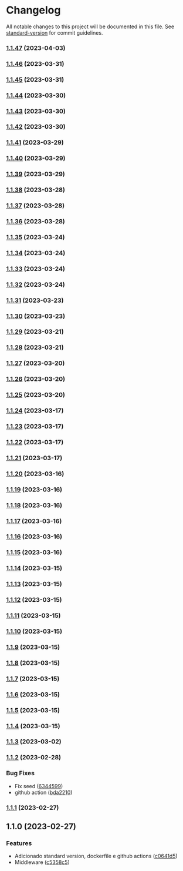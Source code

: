 # Changelog

All notable changes to this project will be documented in this file. See [standard-version](https://github.com/conventional-changelog/standard-version) for commit guidelines.

### [1.1.47](https://github.com/brunofa23/digi3web2/compare/v1.1.46...v1.1.47) (2023-04-03)

### [1.1.46](https://github.com/brunofa23/digi3web2/compare/v1.1.45...v1.1.46) (2023-03-31)

### [1.1.45](https://github.com/brunofa23/digi3web2/compare/v1.1.44...v1.1.45) (2023-03-31)

### [1.1.44](https://github.com/brunofa23/digi3web2/compare/v1.1.43...v1.1.44) (2023-03-30)

### [1.1.43](https://github.com/brunofa23/digi3web2/compare/v1.1.42...v1.1.43) (2023-03-30)

### [1.1.42](https://github.com/brunofa23/digi3web2/compare/v1.1.41...v1.1.42) (2023-03-30)

### [1.1.41](https://github.com/brunofa23/digi3web2/compare/v1.1.40...v1.1.41) (2023-03-29)

### [1.1.40](https://github.com/brunofa23/digi3web2/compare/v1.1.39...v1.1.40) (2023-03-29)

### [1.1.39](https://github.com/brunofa23/digi3web2/compare/v1.1.38...v1.1.39) (2023-03-29)

### [1.1.38](https://github.com/brunofa23/digi3web2/compare/v1.1.37...v1.1.38) (2023-03-28)

### [1.1.37](https://github.com/brunofa23/digi3web2/compare/v1.1.36...v1.1.37) (2023-03-28)

### [1.1.36](https://github.com/brunofa23/digi3web2/compare/v1.1.35...v1.1.36) (2023-03-28)

### [1.1.35](https://github.com/brunofa23/digi3web2/compare/v1.1.34...v1.1.35) (2023-03-24)

### [1.1.34](https://github.com/brunofa23/digi3web2/compare/v1.1.33...v1.1.34) (2023-03-24)

### [1.1.33](https://github.com/brunofa23/digi3web2/compare/v1.1.32...v1.1.33) (2023-03-24)

### [1.1.32](https://github.com/brunofa23/digi3web2/compare/v1.1.31...v1.1.32) (2023-03-24)

### [1.1.31](https://github.com/brunofa23/digi3web2/compare/v1.1.30...v1.1.31) (2023-03-23)

### [1.1.30](https://github.com/brunofa23/digi3web2/compare/v1.1.29...v1.1.30) (2023-03-23)

### [1.1.29](https://github.com/brunofa23/digi3web2/compare/v1.1.28...v1.1.29) (2023-03-21)

### [1.1.28](https://github.com/brunofa23/digi3web2/compare/v1.1.27...v1.1.28) (2023-03-21)

### [1.1.27](https://github.com/brunofa23/digi3web2/compare/v1.1.26...v1.1.27) (2023-03-20)

### [1.1.26](https://github.com/brunofa23/digi3web2/compare/v1.1.25...v1.1.26) (2023-03-20)

### [1.1.25](https://github.com/brunofa23/digi3web2/compare/v1.1.24...v1.1.25) (2023-03-20)

### [1.1.24](https://github.com/brunofa23/digi3web2/compare/v1.1.23...v1.1.24) (2023-03-17)

### [1.1.23](https://github.com/brunofa23/digi3web2/compare/v1.1.22...v1.1.23) (2023-03-17)

### [1.1.22](https://github.com/brunofa23/digi3web2/compare/v1.1.21...v1.1.22) (2023-03-17)

### [1.1.21](https://github.com/brunofa23/digi3web2/compare/v1.1.20...v1.1.21) (2023-03-17)

### [1.1.20](https://github.com/brunofa23/digi3web2/compare/v1.1.19...v1.1.20) (2023-03-16)

### [1.1.19](https://github.com/brunofa23/digi3web2/compare/v1.1.18...v1.1.19) (2023-03-16)

### [1.1.18](https://github.com/brunofa23/digi3web2/compare/v1.1.17...v1.1.18) (2023-03-16)

### [1.1.17](https://github.com/brunofa23/digi3web2/compare/v1.1.16...v1.1.17) (2023-03-16)

### [1.1.16](https://github.com/brunofa23/digi3web2/compare/v1.1.15...v1.1.16) (2023-03-16)

### [1.1.15](https://github.com/brunofa23/digi3web2/compare/v1.1.14...v1.1.15) (2023-03-16)

### [1.1.14](https://github.com/brunofa23/digi3web2/compare/v1.1.13...v1.1.14) (2023-03-15)

### [1.1.13](https://github.com/brunofa23/digi3web2/compare/v1.1.12...v1.1.13) (2023-03-15)

### [1.1.12](https://github.com/brunofa23/digi3web2/compare/v1.1.11...v1.1.12) (2023-03-15)

### [1.1.11](https://github.com/brunofa23/digi3web2/compare/v1.1.10...v1.1.11) (2023-03-15)

### [1.1.10](https://github.com/brunofa23/digi3web2/compare/v1.1.9...v1.1.10) (2023-03-15)

### [1.1.9](https://github.com/brunofa23/digi3web2/compare/v1.1.8...v1.1.9) (2023-03-15)

### [1.1.8](https://github.com/brunofa23/digi3web2/compare/v1.1.7...v1.1.8) (2023-03-15)

### [1.1.7](https://github.com/brunofa23/digi3web2/compare/v1.1.6...v1.1.7) (2023-03-15)

### [1.1.6](https://github.com/brunofa23/digi3web2/compare/v1.1.5...v1.1.6) (2023-03-15)

### [1.1.5](https://github.com/brunofa23/digi3web2/compare/v1.1.4...v1.1.5) (2023-03-15)

### [1.1.4](https://github.com/brunofa23/digi3web2/compare/v1.1.3...v1.1.4) (2023-03-15)

### [1.1.3](https://github.com/brunofa23/digi3web2/compare/v1.1.2...v1.1.3) (2023-03-02)

### [1.1.2](https://github.com/brunofa23/digi3web2/compare/v1.1.1...v1.1.2) (2023-02-28)


### Bug Fixes

* Fix seed ([6344599](https://github.com/brunofa23/digi3web2/commit/6344599de2ecf16f9b7bd97f21b32e3129fcd915))
* github action ([bda2210](https://github.com/brunofa23/digi3web2/commit/bda22107c7556ce48bca4d4df840ef0d763b56f8))

### [1.1.1](https://github.com/brunofa23/digi3web2/compare/v1.1.0...v1.1.1) (2023-02-27)

## 1.1.0 (2023-02-27)


### Features

* Adicionado standard version, dockerfile e github actions ([c0641d5](https://github.com/brunofa23/digi3web2/commit/c0641d59a6e72eeb8d05c6cfb7c92b08099b41b1))
* Middleware ([c5358c5](https://github.com/brunofa23/digi3web2/commit/c5358c5cc3c6a9a8ffc58dff398bba2f4b00bfff))
